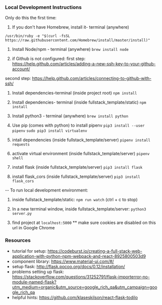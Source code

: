 ### Local Development Instructions

Only do this the first time:
1. If you don't have Homebrew, install it- terminal (anywhere)

`/usr/bin/ruby -e "$(curl -fsSL https://raw.githubusercontent.com/Homebrew/install/master/install)"`

1. Install Node/npm - terminal (anywhere)
`brew install node`

1. if Github is not configured:
  first step: https://help.github.com/articles/adding-a-new-ssh-key-to-your-github-account/

  second step: https://help.github.com/articles/connecting-to-github-with-ssh/

1. Install dependencies-terminal (inside project root)
`npm install`

1. Install dependencies- terminal (inside fullstack_template/static)
`npm install`

1. Install python3 - terminal (anywhere)
`brew install python`

1. Use pip (comes with python) to install pipenv
`pip3 install --user pipenv`
`sudo pip3 install virtualenv`

1.  intall dependencies (inside fullstack_template/server)
`pipenv install requests`

1. activate virtual environment (inside fullstack_template/server)
`pipenv shell`

1. install flask (inside fullstack_template/server)
`pip3 install flask`

1. install flask_cors (inside fullstack_template/server)
`pip3 install flask_cors`

--
To run local development environment:

1. inside fullstack_template/static:
`npm run watch`  (ctrl + c to stop)

1. In a new terminal window, inside fullstack_template/server:
`python3 server.py`

1. find project at `localhost:5000`
** make sure cookies are disabled on this url in Google Chrome


### Resources

* tutorial for setup: https://codeburst.io/creating-a-full-stack-web-application-with-python-npm-webpack-and-react-8925800503d9
* component library: https://www.material-ui.com/#/
* setup flask: http://flask.pocoo.org/docs/0.12/installation/
* problems setting up flask: https://stackoverflow.com/questions/31252791/flask-importerror-no-module-named-flask?utm_medium=organic&utm_source=google_rich_qa&utm_campaign=google_rich_qa
* helpful hints: https://github.com/klaseskilson/react-flask-todilo
